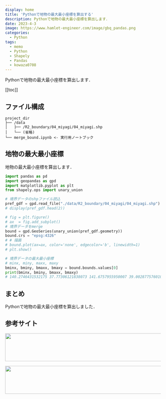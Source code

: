 ```yaml
---
display: home
title: 'Pythonで地物の最大最小座標を算出する'
description: Pythonで地物の最大最小座標を算出します．
date: 2023-4-3
image: https://www.hamlet-engineer.com/image/gbq_pandas.png
categories: 
  - Python
tags:
  - memo
  - Python
  - Shapely
  - Pandas
  - kowaza0708
---
```

Pythonで地物の最大最小座標を算出します．

<!-- https://www.hamlet-engineer.com -->
<!-- ![](/image/ChordDiagram.png) -->

<!-- more -->

<ClientOnly>
  <CallInArticleAdsense />
</ClientOnly>

[[toc]]

## ファイル構成

```
project_dir
├── /data
│   ├── /R2_boundary/04_miyagi/04_miyagi.shp
│   └── (省略)
└── merge_bound.ipynb <- 実行用ノートブック
```

## 地物の最大最小座標
地物の最大最小座標を算出します．

```python
import pandas as pd
import geopandas as gpd
import matplotlib.pyplot as plt
from shapely.ops import unary_union

# 境界データのshpファイル読込
pref_gdf = gpd.read_file("./data/R2_boundary/04_miyagi/04_miyagi.shp")
# display(pref_gdf.head(2))

# fig = plt.figure()
# ax  = fig.add_subplot()
# 境界データをmerge
bound = gpd.GeoSeries(unary_union(pref_gdf.geometry))
bound.crs = "epsg:4326"
# # 描画
# bound.plot(ax=ax, color='none', edgecolor='b', linewidth=1)
# plt.show()

# 境界データの最大最小座標
# minx, miny, maxx, maxy
bminx, bminy, bmaxx, bmaxy = bound.bounds.values[0]
print(bminx, bminy, bmaxx, bmaxy)
# 140.2746431532175 37.77306121838073 141.6757955950007 39.002877576010704
```


## まとめ
Pythonで地物の最大最小座標を算出しました．

## 参考サイト


<ClientOnly>
  <CallInArticleAdsense />
</ClientOnly>

<!-- TechAcademy -->
<a href="//af.moshimo.com/af/c/click?a_id=2604050&p_id=1555&pc_id=2816&pl_id=29835&guid=ON" rel="nofollow" referrerpolicy="no-referrer-when-downgrade"><img src="//image.moshimo.com/af-img/0866/000000029835.jpg" width="728" height="90" style="border:none;"></a><img src="//i.moshimo.com/af/i/impression?a_id=2604050&p_id=1555&pc_id=2816&pl_id=29835" width="1" height="1" style="border:none;">

<!-- テックキャンプ -->
<a href="//af.moshimo.com/af/c/click?a_id=2641145&p_id=1770&pc_id=3386&pl_id=25847&guid=ON" rel="nofollow" referrerpolicy="no-referrer-when-downgrade"><img src="//image.moshimo.com/af-img/1115/000000025847.png" width="728" height="90" style="border:none;"></a><img src="//i.moshimo.com/af/i/impression?a_id=2641145&p_id=1770&pc_id=3386&pl_id=25847" width="1" height="1" style="border:none;">


